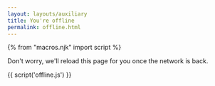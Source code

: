 ```yaml
---
layout: layouts/auxiliary
title: You're offline
permalink: offline.html
---
```


{% from "macros.njk" import script %}

Don't worry, we'll reload this page for you once the network is back.

{{ script('offline.js') }}
